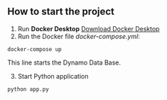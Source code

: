 ## How to start the project
1. Run **Docker Desktop**
[Download Docker Desktop](https://www.docker.com/products/docker-desktop)
2. Run the Docker file _docker-compose.yml_:
```
docker-compose up
```
This line starts the Dynamo Data Base.

3. Start Python application
```
python app.py
```